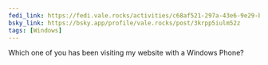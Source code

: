 ```yaml
---
fedi_link: https://fedi.vale.rocks/activities/c68af521-297a-43e6-9e29-b33b5a78f2bf
bsky_link: https://bsky.app/profile/vale.rocks/post/3krpp5iulm52z
tags: [Windows]
---
```


Which one of you has been visiting my website with a Windows Phone?
